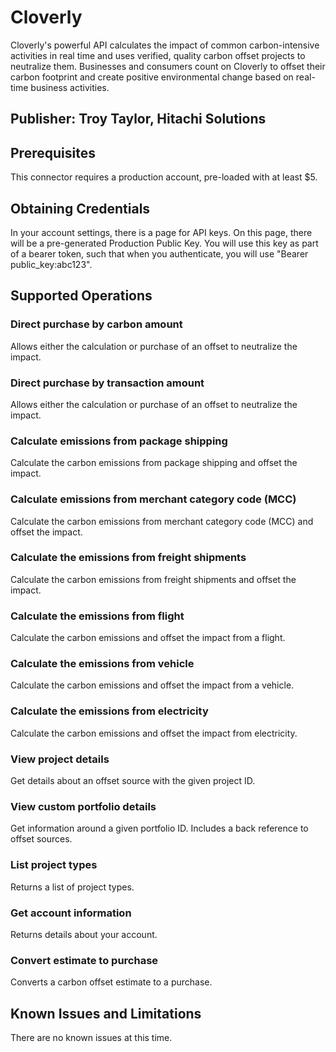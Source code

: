 # Cloverly
Cloverly's powerful API calculates the impact of common carbon-intensive activities in real time and uses verified, quality carbon offset projects to neutralize them. Businesses and consumers count on Cloverly to offset their carbon footprint and create positive environmental change based on real-time business activities.

## Publisher: Troy Taylor, Hitachi Solutions

## Prerequisites
This connector requires a production account, pre-loaded with at least $5.

## Obtaining Credentials
In your account settings, there is a page for API keys. On this page, there will be a pre-generated Production Public Key. You will use this key as part of a bearer token, such that when you authenticate, you will use "Bearer public_key:abc123".

## Supported Operations
### Direct purchase by carbon amount
Allows either the calculation or purchase of an offset to neutralize the impact.
### Direct purchase by transaction amount
Allows either the calculation or purchase of an offset to neutralize the impact.
### Calculate emissions from package shipping
Calculate the carbon emissions from package shipping and offset the impact.
### Calculate emissions from merchant category code (MCC)
Calculate the carbon emissions from merchant category code (MCC) and offset the impact.
### Calculate the emissions from freight shipments
Calculate the carbon emissions from freight shipments and offset the impact.
### Calculate the emissions from flight
Calculate the carbon emissions and offset the impact from a flight.
### Calculate the emissions from vehicle
Calculate the carbon emissions and offset the impact from a vehicle.
### Calculate the emissions from electricity
Calculate the carbon emissions and offset the impact from electricity.
### View project details
Get details about an offset source with the given project ID.
### View custom portfolio details
Get information around a given portfolio ID. Includes a back reference to offset sources.
### List project types
Returns a list of project types.
### Get account information
Returns details about your account.
### Convert estimate to purchase
Converts a carbon offset estimate to a purchase.

## Known Issues and Limitations
There are no known issues at this time.

